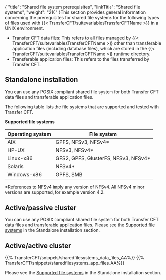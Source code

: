 {
    "title": "Shared file system prerequisites",
    "linkTitle": "Shared file systems",
    "weight": "210"
}This section provides general information concerning the prerequisites for shared file systems for the following types of files used with {{< TransferCFT/suitevariablesTransferCFTName  >}} in a UNIX environment.

- Transfer CFT data files: This refers to all files managed by {{< TransferCFT/suitevariablesTransferCFTName  >}} other than transferable application files (including database files), which are stored in the {{< TransferCFT/suitevariablesTransferCFTName  >}} runtime directory.
- Transferable application files: This refers to the files transferred by Transfer CFT.

Standalone installation
-----------------------

You can use any POSIX compliant shared file system for both Transfer CFT data files and transferable application files.

The following table lists the file systems that are supported and tested with Transfer CFT.

****<span id="Supported_fs_win"></span>Supported file systems****


| Operating system  | File system  |
| --- | --- |
| AIX  | GPFS, NFSv3, NFSv4*  |
| HP-UX  | NFSv3, NFSv4*  |
| Linux-x86  | GFS2, GPFS, GlusterFS, NFSv3, NFSv4* |
| Solaris  | NFSv4*  |
| Windows-x86  | GPFS, SMB  |


\*References to NFSv4 imply any version of NFSv4. All NFSv4 minor versions are supported, for example version 4.2.

Active/passive cluster
----------------------

You can use any POSIX compliant shared file system for both Transfer CFT data files and transferable application files. Please see the [Supported file systems](#Supported_fs_win) in the Standalone installation section.

Active/active cluster
---------------------

{{% TransferCFT/snippets/sharedfilesystems_data_files_AA%}}
{{% TransferCFT/snippets/sharedfilesystems_app_files_AA%}}

Please see the [Supported file systems](#Supported_fs_win) in the Standalone installation section.
